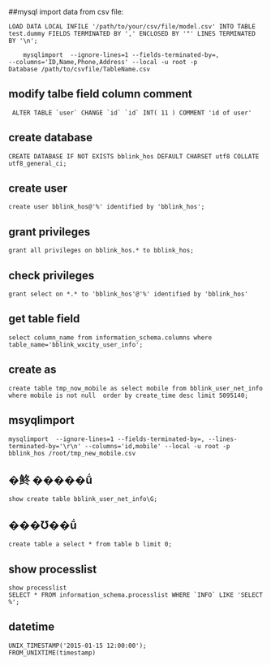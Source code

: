 ##mysql import data from csv file:

```shell
LOAD DATA LOCAL INFILE '/path/to/your/csv/file/model.csv' INTO TABLE test.dummy FIELDS TERMINATED BY ',' ENCLOSED BY '"' LINES TERMINATED BY '\n';
```

```
	mysqlimport  --ignore-lines=1 --fields-terminated-by=,
--columns='ID,Name,Phone,Address' --local -u root -p
Database /path/to/csvfile/TableName.csv
```

## modify talbe field column comment

	 ALTER TABLE `user` CHANGE `id` `id` INT( 11 ) COMMENT 'id of user'

## create database

	CREATE DATABASE IF NOT EXISTS bblink_hos DEFAULT CHARSET utf8 COLLATE utf8_general_ci;

## create user

	create user bblink_hos@'%' identified by 'bblink_hos';

## grant privileges

	grant all privileges on bblink_hos.* to bblink_hos;

## check privileges

	grant select on *.* to 'bblink_hos'@'%' identified by 'bblink_hos'

## get table field

	select column_name from information_schema.columns where table_name='bblink_wxcity_user_info';

## create as

	create table tmp_now_mobile as select mobile from bblink_user_net_info where mobile is not null  order by create_time desc limit 5095140;

## msyqlimport

	mysqlimport  --ignore-lines=1 --fields-terminated-by=, --lines-terminated-by='\r\n' --columns='id,mobile' --local -u root -p bblink_hos /root/tmp_new_mobile.csv

## �鿴 �����ṹ

	show create table bblink_user_net_info\G;

## ���Ʊ��ṹ

	create table a select * from table b limit 0;

## show processlist

	show processlist
	SELECT * FROM information_schema.processlist WHERE `INFO` LIKE 'SELECT %';

## datetime

	UNIX_TIMESTAMP('2015-01-15 12:00:00');
	FROM_UNIXTIME(timestamp) 
